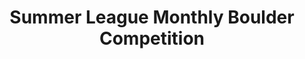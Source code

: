 ---
layout: post
title: Summer League Monthly Boulder Competition
month: July
venue: White Spider
time: 6.30pm
link: https://www.whitespiderclimbing.com/july-boulder-comp-fri-6th-july/
---